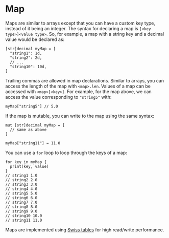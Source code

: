 # Map

Maps are similar to arrays except that you can have a custom key type, instead of it being an integer. The syntax for declaring a map is `[<key type>]<value type>`. So, for example, a map with a string key and a decimal value would be declared as:

```nc
[str]decimal myMap = [
  "string1": 1d,
  "string2": 2d,
  // ...
  "string10": 10d,
]
```

Trailing commas are allowed in map declarations. Similar to arrays, you can access the length of the map with `<map>.len`. Values of a map can be accessed with `<map>[<key>]`. For example, for the map above, we can access the value corresponding to `"string5"` with:

```nc
myMap["string5"] // 5.0
```

If the map is mutable, you can write to the map using the same syntax:

```nc
mut [str]decimal myMap = [
  // same as above
]

myMap["string11"] = 11.0
```

You can use a `for` loop to loop through the keys of a map:

```nc
for key in myMap {
  print(key, value)
}
// string1 1.0
// string2 2.0
// string3 3.0
// string4 4.0
// string5 5.0
// string6 6.0
// string7 7.0
// string8 8.0
// string9 9.0
// string10 10.0
// string11 11.0
```

Maps are implemented using [Swiss tables](https://abseil.io/about/design/swisstables) for high read/write performance.
